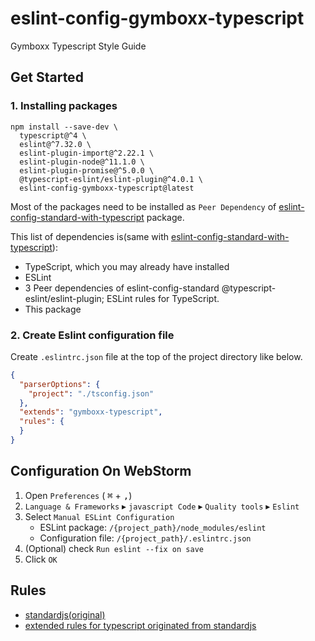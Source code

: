 # eslint-config-gymboxx-typescript

Gymboxx Typescript Style Guide

## Get Started

### 1. Installing packages

```shell
npm install --save-dev \
  typescript@^4 \
  eslint@^7.32.0 \
  eslint-plugin-import@^2.22.1 \
  eslint-plugin-node@^11.1.0 \
  eslint-plugin-promise@^5.0.0 \
  @typescript-eslint/eslint-plugin@^4.0.1 \
  eslint-config-gymboxx-typescript@latest
``` 

Most of the packages need to be installed as `Peer Dependency`
of [eslint-config-standard-with-typescript](https://www.npmjs.com/package/eslint-config-standard-with-typescript)
package.

This list of dependencies is(same
with [eslint-config-standard-with-typescript](https://www.npmjs.com/package/eslint-config-standard-with-typescript)):

* TypeScript, which you may already have installed
* ESLint
* 3 Peer dependencies of eslint-config-standard @typescript-eslint/eslint-plugin; ESLint rules for TypeScript.
* This package

### 2. Create Eslint configuration file

Create `.eslintrc.json` file at the top of the project directory like below.

```json
{
  "parserOptions": {
    "project": "./tsconfig.json"
  },
  "extends": "gymboxx-typescript",
  "rules": {
  }
}
```

## Configuration On WebStorm

1. Open `Preferences` ( <kbd>⌘</kbd> + <kbd>,</kbd>)
2. `Language & Frameworks` ▸ `javascript Code` ▸ `Quality tools` ▸ `Eslint`
3. Select `Manual ESLint Configuration `
    * ESLint package: `/{project_path}/node_modules/eslint`
    * Configuration file: `/{project_path}/.eslintrc.json`
4. (Optional) check `Run eslint --fix on save`
5. Click `OK`

## Rules

* [standardjs(original)](https://standardjs.com/rules.html)
* [extended rules for typescript originated from standardjs](https://github.com/standard/eslint-config-standard-with-typescript/blob/master/src/index.ts)

